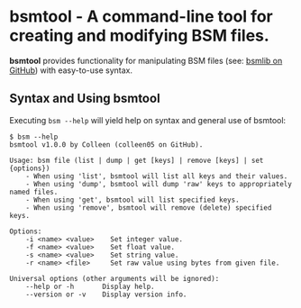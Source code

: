 # bsmtool - A command-line tool for creating and modifying BSM files.
**bsmtool** provides functionality for manipulating BSM files (see: [bsmlib on GitHub](https://github.com/colleen05/bsmlib)) with easy-to-use syntax.

## Syntax and Using bsmtool
Executing `bsm --help` will yield help on syntax and general use of bsmtool:
```
$ bsm --help
bsmtool v1.0.0 by Colleen (colleen05 on GitHub).

Usage: bsm file (list | dump | get [keys] | remove [keys] | set {options})
	- When using 'list', bsmtool will list all keys and their values.
	- When using 'dump', bsmtool will dump 'raw' keys to appropriately named files.
	- When using 'get', bsmtool will list specified keys.
	- When using 'remove', bsmtool will remove (delete) specified keys.

Options:
	-i <name> <value>    Set integer value.
	-f <name> <value>    Set float value.
	-s <name> <value>    Set string value.
	-r <name> <file>     Set raw value using bytes from given file.

Universal options (other arguments will be ignored):
	--help or -h       Display help.
	--version or -v    Display version info.
```
